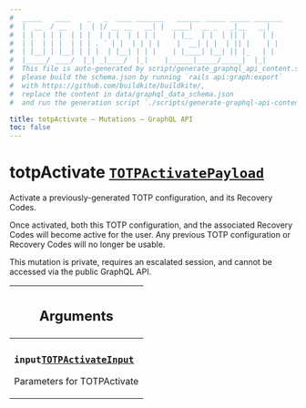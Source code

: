 ```yaml
---
#  _____   ____    _   _  ____ _______   ______ _____ _____ _______
#  |  __  / __   |  | |/ __ __   __| |  ____|  __ _   _|__   __|
#  | |  | | |  | | |  | | |  | | | |    | |__  | |  | || |    | |
#  | |  | | |  | | | . ` | |  | | | |    |  __| | |  | || |    | |
#  | |__| | |__| | | |  | |__| | | |    | |____| |__| || |_   | |
#  |_____/ ____/  |_| _|____/  |_|    |______|_____/_____|  |_|
#  This file is auto-generated by script/generate_graphql_api_content.sh,
#  please build the schema.json by running `rails api:graph:export`
#  with https://github.com/buildkite/buildkite/,
#  replace the content in data/graphql_data_schema.json
#  and run the generation script `./scripts/generate-graphql-api-content.sh`.

title: totpActivate – Mutations – GraphQL API
toc: false
---
```

<!-- vale off -->
<h1 class="has-pills" data-algolia-exclude>
  totpActivate
  <a href="/docs/apis/graphql/schemas/object/totpactivatepayload" class="pill pill--object pill--normal-case pill--large" title="Go to OBJECT TOTPActivatePayload"><code>TOTPActivatePayload</code></a>

</h1>
<!-- vale on -->


Activate a previously-generated TOTP configuration, and its Recovery Codes.

Once activated, both this TOTP configuration, and the associated Recovery Codes will become active for the user.
Any previous TOTP configuration or Recovery Codes will no longer be usable.

This mutation is private, requires an escalated session, and cannot be accessed via the public GraphQL API.

<table class="responsive-table responsive-table--single-column-rows">
  <thead>
    <th>
      <h2 data-algolia-exclude>Arguments</h2>
    </th>
  </thead>
  <tbody>
    <tr><td><h3 class="is-small has-pills"><code>input</code><a href="/docs/apis/graphql/schemas/input_object/totpactivateinput" class="pill pill--input_object pill--normal-case pill--medium" title="Go to INPUT_OBJECT TOTPActivateInput"><code>TOTPActivateInput</code></a></h3><p>Parameters for TOTPActivate</p></td></tr>
  </tbody>
</table>
